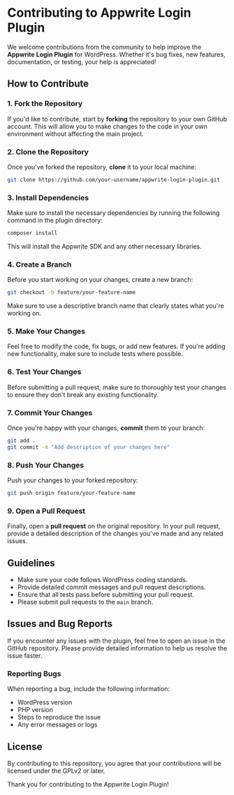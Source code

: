 
# Contributing to Appwrite Login Plugin

We welcome contributions from the community to help improve the **Appwrite Login Plugin** for WordPress. Whether it's bug fixes, new features, documentation, or testing, your help is appreciated!

## How to Contribute

### 1. Fork the Repository

If you'd like to contribute, start by **forking** the repository to your own GitHub account. This will allow you to make changes to the code in your own environment without affecting the main project.

### 2. Clone the Repository

Once you've forked the repository, **clone** it to your local machine:

```bash
git clone https://github.com/your-username/appwrite-login-plugin.git
```

### 3. Install Dependencies

Make sure to install the necessary dependencies by running the following command in the plugin directory:

```bash
composer install
```

This will install the Appwrite SDK and any other necessary libraries.

### 4. Create a Branch

Before you start working on your changes, create a new branch:

```bash
git checkout -b feature/your-feature-name
```

Make sure to use a descriptive branch name that clearly states what you're working on.

### 5. Make Your Changes

Feel free to modify the code, fix bugs, or add new features. If you're adding new functionality, make sure to include tests where possible.

### 6. Test Your Changes

Before submitting a pull request, make sure to thoroughly test your changes to ensure they don't break any existing functionality.

### 7. Commit Your Changes

Once you're happy with your changes, **commit** them to your branch:

```bash
git add .
git commit -m "Add description of your changes here"
```

### 8. Push Your Changes

Push your changes to your forked repository:

```bash
git push origin feature/your-feature-name
```

### 9. Open a Pull Request

Finally, open a **pull request** on the original repository. In your pull request, provide a detailed description of the changes you've made and any related issues.

## Guidelines

- Make sure your code follows WordPress coding standards.
- Provide detailed commit messages and pull request descriptions.
- Ensure that all tests pass before submitting your pull request.
- Please submit pull requests to the `main` branch.

## Issues and Bug Reports

If you encounter any issues with the plugin, feel free to open an issue in the GitHub repository. Please provide detailed information to help us resolve the issue faster.

### Reporting Bugs

When reporting a bug, include the following information:

- WordPress version
- PHP version
- Steps to reproduce the issue
- Any error messages or logs

## License

By contributing to this repository, you agree that your contributions will be licensed under the GPLv2 or later.

Thank you for contributing to the Appwrite Login Plugin!
